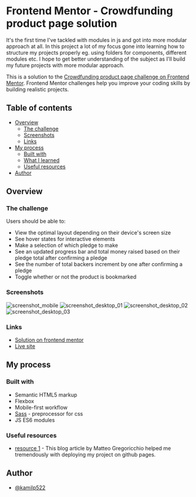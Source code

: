 # Frontend Mentor - Crowdfunding product page solution

It's the first time I've tackled with modules in js and got into more modular approach at all. In this project a lot of my
focus gone into learning how to structure my projects properly eg. using folders for components, different modules etc.
I hope to get better understanding of the subject as I'll build my future projects with more modular approach.

This is a solution to the [Crowdfunding product page challenge on Frontend Mentor](https://www.frontendmentor.io/challenges/crowdfunding-product-page-7uvcZe7ZR). Frontend Mentor challenges help you improve your coding skills by building realistic projects.

## Table of contents

- [Overview](#overview)
  - [The challenge](#the-challenge)
  - [Screenshots](#screenshot)
  - [Links](#links)
- [My process](#my-process)
  - [Built with](#built-with)
  - [What I learned](#what-i-learned)
  - [Useful resources](#useful-resources)
- [Author](#author)

## Overview

### The challenge

Users should be able to:

- View the optimal layout depending on their device's screen size
- See hover states for interactive elements
- Make a selection of which pledge to make
- See an updated progress bar and total money raised based on their pledge total after confirming a pledge
- See the number of total backers increment by one after confirming a pledge
- Toggle whether or not the product is bookmarked

### Screenshots

![screenshot_mobile](./screenshots/screenshot_01.png)
![screenshot_desktop_01](./screenshots/screenshot_02.png)
![screenshot_desktop_02](./screenshots/screenshot_03.png)
![screenshot_desktop_03](./screenshots/screenshot_04.png)

### Links

- [Solution on frontend mentor](https://www.frontendmentor.io/solutions/crowdfunding-page-made-with-vanilla-js-sass-modular-approach-ZAa4BXXAUj)
- [Live site](https://kamilp522.github.io/crowdfunding-page/)

## My process

### Built with

- Semantic HTML5 markup
- Flexbox
- Mobile-first workflow
- [Sass](https://sass-lang.com/) - preprocessor for css
- JS ES6 modules

### Useful resources

- [resource 1](https://www.matteogregoricchio.com/articles/github-pages-hosting-with-parcel) - This blog article by Matteo Gregoricchio helped me tremendously with deploying my project on github pages.

## Author

- [@kamilp522](https://www.frontendmentor.io/profile/kamilp522)
